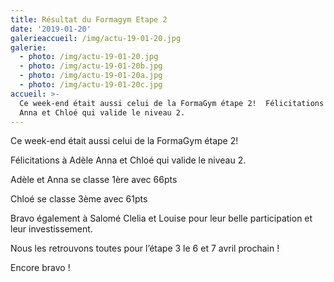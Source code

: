 ```yaml
---
title: Résultat du Formagym Etape 2
date: '2019-01-20'
galerieaccueil: /img/actu-19-01-20.jpg
galerie:
  - photo: /img/actu-19-01-20.jpg
  - photo: /img/actu-19-01-20b.jpg
  - photo: /img/actu-19-01-20a.jpg
  - photo: /img/actu-19-01-20c.jpg
accueil: >-
  Ce week-end était aussi celui de la FormaGym étape 2!  Félicitations à Adèle
  Anna et Chloé qui valide le niveau 2.
---
```

Ce week-end était aussi celui de la FormaGym étape 2!

Félicitations à Adèle Anna et Chloé qui valide le niveau 2.

Adèle et Anna se classe 1ère avec 66pts

Chloé se classe 3ème avec 61pts

Bravo également à Salomé Clelia et Louise pour leur belle participation et leur investissement.

Nous les retrouvons toutes pour l’étape 3 le 6 et 7 avril prochain !

Encore bravo !
